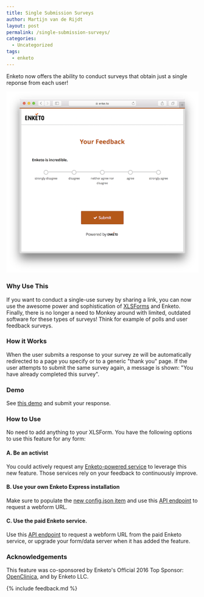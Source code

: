 ```yaml
---
title: Single Submission Surveys
author: Martijn van de Rijdt
layout: post
permalink: /single-submission-surveys/
categories:
  - Uncategorized
tags:
  - enketo
---
```


Enketo now offers the ability to conduct surveys that obtain just a single reponse from each user!

[![Screenshot of export button](/files/2016/09/feedback.png "Screenshot of feedback survey")](https://enke.to/single/4c7c494fbfd5cd59e56ef6c68381e77b)

### Why Use This

If you want to conduct a single-use survey by sharing a link, you can now use the awesome power and sophistication of [XLSForms](http://xlsform.org/) and Enketo. Finally, there is no longer a need to Monkey around with limited, outdated software for these types of surveys! Think for example of polls and user feedback surveys.

### How it Works

When the user submits a response to your survey ze will be automatically redirected to a page you specify or to a generic "thank you" page. If the user attempts to submit the same survey again, a message is shown: "You have already completed this survey".

### Demo

See [this demo](https://enke.to/single/4c7c494fbfd5cd59e56ef6c68381e77b) and submit your response.

### How to Use

No need to add anything to your XLSForm. You have the following options to use this feature for any form:

#### A. Be an activist

You could actively request any [Enketo-powered service](https://enketo.org/#tools) to leverage this new feature. Those services rely on your feedback to continuously improve.

#### B. Use your own Enketo Express installation

Make sure to populate the [new config.json item](https://enketo.github.io/enketo-express/tutorial-10-configure.html#less-secure-encryption-key) and use this [API endpoint](http://apidocs.enketo.org/v2/#/post-survey-single-once) to request a webform URL.

#### C. Use the paid Enketo service.

Use this [API endpoint](http://apidocs.enketo.org/v2/#/post-survey-single-once) to request a webform URL from the paid Enketo service, or upgrade your form/data server when it has added the feature.


### Acknowledgements

This feature was co-sponsored by Enketo's Official 2016 Top Sponsor: [OpenClinica](http://openclinica.com/), and by Enketo LLC.

{% include feedback.md %}
